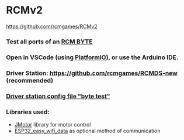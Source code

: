 # RCMv2
https://github.com/rcmgames/RCMv2

### Test all ports of an [RCM BYTE](https://github.com/rcmgames/RCM-Hardware-BYTE)

### Open in VSCode (using [PlatformIO](https://platformio.org/platformio-ide)), or use the Arduino IDE.

### Driver Station: https://github.com/rcmgames/RCMDS-new (recommended)

### [Driver station config file "byte test"](https://github.com/RCMgames/RCMDS-new/blob/main/rcmds/data/byte%20test.txt)

### Libraries used:
* [JMotor](https://github.com/joshua-8/JMotor) library for motor control
* [ESP32_easy_wifi_data](https://github.com/joshua-8/ESP32_easy_wifi_data) as optional method of communication
